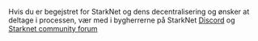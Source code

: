 Hvis du er begejstret for StarkNet og dens decentralisering og ønsker at deltage i processen, vær med i bygherrerne på StarkNet [Discord](https://starknet.io/discord) og [Starknet community forum](https://community.starknet.io/)